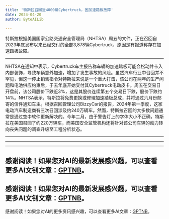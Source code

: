```yaml
---
title: '特斯拉召回近4000辆Cybertruck，因加速踏板故障'
date: 2024-04-20
author: ByteAILib

---
```


特斯拉根据美国国家公路交通安全管理局（NHTSA）周五的文件，正在召回自2023年底发布以来已经交付的全部3,878辆Cybertruck，原因是有报道称存在加速踏板故障。

---
NHTSA在通知中表示，Cybertruck车主报告称车辆的加速踏板可能会松动并卡入内部装饰，导致车辆意外加速，增加了发生事故的风险。虽然汽车行业中召回并不罕见，但这一停止销售指令对特斯拉来说是一个重大打击，该公司在两年的生产问题和电池供应约束后，于去年底开始交付其Cybertruck电动皮卡。周五在交易日开盘前，该公司股价下跌近3%，这是其股价连续第五个交易日下跌，股价下跌约14%。NHTSA表示，特斯拉将免费更换或修理加速踏板总成，并将通过六月份邮寄的信件通知车主。根据召回管理公司BizzyCar的报告，2024年第一季度，这家电动汽车制造商有三次召回涉及约240万辆车。然而，特斯拉召回的大多数问题通常是通过空中软件更新解决的。今年二月，由于警告灯上的字体大小不正确，特斯拉在美国召回了约220万辆车，而美国安全监管机构还将针对该公司车辆的动力转向丧失问题的调查升级至工程分析状态。 
   
---
---

---
感谢阅读！如果您对AI的最新发展感兴趣，可以查看更多AI文钊文章：[GPTNB](https://gptnb.com)。
---
感谢阅读！如果您对AI的最新发展感兴趣，可以查看更多AI文钊文章：[GPTNB](https://gptnb.com)。
---
感谢阅读！如果您对AI的更多资讯感兴趣，可以查看更多AI文章：[GPTNB](https://gptnb.com)。